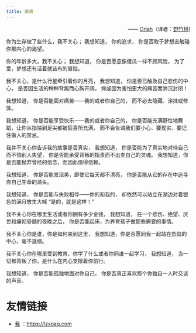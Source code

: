 ```yaml
---
title: 邀请
---
```


<p align="right">—— <a href="http://www.oriah.org/index.php">Oriah</a>（译者：<a href="https://www.douban.com/group/topic/20286000/">野竹林</a>)</p>

你为生存做了些什么，我不关心；
我想知道，
你的追求，
你是否敢于梦想去触碰你那内心的渴望。

你的年龄多大，我不关心；
我想知道，
你是否愿意像傻瓜一样不顾风险，
为了爱，梦想还有活着就该有的冒险。

我不关心，是什么行星牵引着你的月亮，
我想知道，
你是否已触及自己悲伤的中心，
是否因生活的种种背叛而心胸开阔，
抑或因为害怕更大的痛苦而消沉封闭！

我想知道，
你是否能面对痛苦——我的或者你自己的，
而不必去隐藏、涂抹或修饰。

我想知道，
你是否能享受快乐——我的或者你自己的，
你是否能充满野性地舞蹈，让你从指端到足尖都被狂喜所充满，
而不会告诫我们要小心、要现实、要记住做人的禁忌。

我并不关心你告诉我的故事是否真实，
我想知道，
你是否能为了真实地对待自己而不怕别人失望，
你是否能承受背叛的指责而不出卖自己的灵魂。
我想知道，你是否能抛弃曾经的信念，而因此值得信赖。

我想知道，
你是否能发现美，即使它每天都不漂亮，
你是否能从它的存在中追寻你自己生命的源头。

我想知道，
你是否能与失败相伴——你的和我的，
却依然可以站立在湖边对着银色的满月放生大喊
“是的，就是这样！”

我不关心你在哪里生活或者你拥有多少金钱，
我想知道，
在一个悲伤、绝望、厌世和痛彻骨髓的夜晚之后，
你是否能起床，为养育孩子做那些需要的事情。

我不关心你是谁，你是如何来到这里，
我想知道，你是否愿同我一起站在烈焰的中心，毫不退缩。

我不关心你在哪里受到教育、你学了什么或者你同谁一起学习，
我想知道，
当一切都背叛了你，是什么在内心支撑着你前行。

我想知道，
你是否能孤独地面对你自己，
你是否真正喜欢那个你独自一人时交谈的声音。

# 友情链接
* [我](https://lzxqaq.com) ：https://lzxqaq.com
